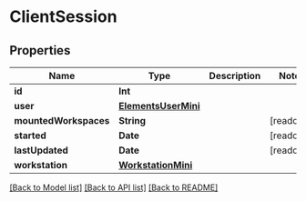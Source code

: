 # ClientSession

## Properties

Name | Type | Description | Notes
------------ | ------------- | ------------- | -------------
**id** | **Int** |  | 
**user** | [**ElementsUserMini**](ElementsUserMini.md) |  | 
**mountedWorkspaces** | **String** |  | [readonly] 
**started** | **Date** |  | [readonly] 
**lastUpdated** | **Date** |  | [readonly] 
**workstation** | [**WorkstationMini**](WorkstationMini.md) |  | 

[[Back to Model list]](../#documentation-for-models) [[Back to API list]](../#documentation-for-api-endpoints) [[Back to README]](../)


